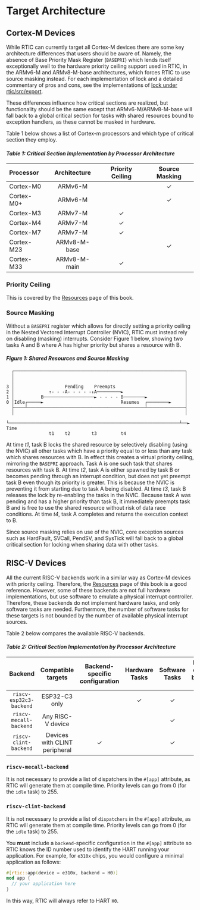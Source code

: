 # Target Architecture

## Cortex-M Devices

While RTIC can currently target all Cortex-M devices there are some key architecture differences that 
users should be aware of. Namely, the absence of Base Priority Mask Register (`BASEPRI`) which lends
itself exceptionally well to the hardware priority ceiling support used in RTIC, in the ARMv6-M and
ARMv8-M-base architectures, which forces RTIC to use source masking instead. For each implementation
of lock and a detailed commentary of pros and cons, see the implementations of
[lock under rtic/src/export][src_export].

[src_export]: https://github.com/rtic-rs/rtic/tree/master/rtic/src/export

These differences influence how critical sections are realized, but functionality should be the same
except that ARMv6-M/ARMv8-M-base will fall back to a global critical section for tasks with shared resources bound to exception
handlers, as these cannot be masked in hardware.

Table 1 below shows a list of Cortex-m processors and which type of critical section they employ.

#### *Table 1: Critical Section Implementation by Processor Architecture*

| Processor  | Architecture | Priority Ceiling | Source Masking |
| :--------- | :----------: | :--------------: | :------------: |
| Cortex-M0  | ARMv6-M      |                  |        ✓       |
| Cortex-M0+ | ARMv6-M      |                  |        ✓       |
| Cortex-M3  | ARMv7-M      |         ✓        |                |
| Cortex-M4  | ARMv7-M      |         ✓        |                |
| Cortex-M7  | ARMv7-M      |         ✓        |                |
| Cortex-M23 | ARMv8-M-base |                  |        ✓       |
| Cortex-M33 | ARMv8-M-main |         ✓        |                |

### Priority Ceiling

This is covered by the [Resources](../by-example/resources.html) page of this book.

### Source Masking

Without a `BASEPRI` register which allows for directly setting a priority ceiling in the Nested 
Vectored Interrupt Controller (NVIC), RTIC must instead rely on disabling (masking) interrupts.
Consider Figure 1 below, showing two tasks A and B where A has higher priority but shares a resource
with B. 

#### *Figure 1: Shared Resources and Source Masking*

```text
  ┌────────────────────────────────────────────────────────────────┐
  │                                                                │
  │                                                                │
3 │                   Pending    Preempts                          │
2 │             ↑- - -A- - - - -↓A─────────►                       │
1 │          B───────────────────► - - - - B────────►              │
0 │Idle┌─────►                             Resumes  ┌────────►     │
  ├────┴────────────────────────────────────────────┴──────────────┤
  │                                                                │
  └────────────────────────────────────────────────────────────────┴──► Time
                t1    t2        t3         t4
```

At time *t1*, task B locks the shared resource by selectively disabling (using the NVIC) all other
tasks which have a priority equal to or less than any task which shares resources with B. In effect
this creates a virtual priority ceiling, mirroring the `BASEPRI` approach. Task A is one such task that shares resources with
task B. At time *t2*, task A is either spawned by task B or becomes pending through an interrupt
condition, but does not yet preempt task B even though its priority is greater. This is because the
NVIC is preventing it from starting due to task A being disabled. At time *t3*, task B
releases the lock by re-enabling the tasks in the NVIC. Because task A was pending and has a higher
priority than task B, it immediately preempts task B and is free to use the shared resource without
risk of data race conditions. At time *t4*, task A completes and returns the execution context to B.

Since source masking relies on use of the NVIC, core exception sources such as HardFault, SVCall,
PendSV, and SysTick will fall back to a global critical section for locking when sharing data with other tasks.

## RISC-V Devices

All the current RISC-V backends work in a similar way as Cortex-M devices with priority ceiling.
Therefore, the [Resources](../by-example/resources.html) page of this book is a good reference.
However, some of these backends are not full hardware implementations, but use software to emulate
a physical interrupt controller. Therefore, these backends do not implement hardware tasks, and
only software tasks are needed. Furthermore, the number of software tasks for these targets is
not bounded by the number of available physical interrupt sources.

Table 2 below compares the available RISC-V backends.

#### *Table 2: Critical Section Implementation by Processor Architecture*

| Backend                 | Compatible targets            | Backend-specific configuration | Hardware Tasks | Software Tasks | Number of tasks bounded by HW |
| :---------------------: | :---------------------------: | :----------------------------: | :------------: | :------------: | :---------------------------: |
| `riscv-esp32c3-backend` | ESP32-C3 only                 |                                |        ✓       |        ✓       |               ✓               |
| `riscv-mecall-backend`  | Any RISC-V device             |                                |                |        ✓       |                               |
| `riscv-clint-backend`   | Devices with CLINT peripheral |                ✓               |                |        ✓       |                               |


### `riscv-mecall-backend`

It is not necessary to provide a list of dispatchers in the `#[app]` attribute, as RTIC will generate them at compile time.
Priority levels can go from 0 (for the `idle` task) to 255.

### `riscv-clint-backend`

It is not necessary to provide a list of `dispatchers` in the `#[app]` attribute, as RTIC will generate them at compile time.
Priority levels can go from 0 (for the `idle` task) to 255.

You **must** include a `backend`-specific configuration in the `#[app]` attribute so RTIC knows the ID number used to identify the HART running your application.
For example, for `e310x` chips, you would configure a minimal application as follows:

```rust
#[rtic::app(device = e310x, backend = H0)]
mod app {
  // your application here
}
```

In this way, RTIC will always refer to HART `H0`.
